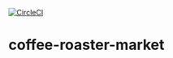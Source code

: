 [![CircleCI](https://circleci.com/gh/kuchichan/coffee-roaster-market.svg?style=svg)](https://circleci.com/gh/kuchichan/coffee-roaster-market)
# coffee-roaster-market

